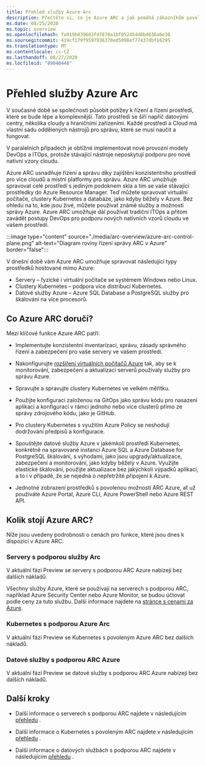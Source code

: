 ```yaml
---
title: Přehled služby Azure Arc
description: Přečtěte si, co je Azure ARC a jak pomáhá zákazníkům povolit správu a řízení hybridních prostředků pomocí dalších služeb a funkcí Azure.
ms.date: 08/25/2020
ms.topic: overview
ms.openlocfilehash: fa919b839683fdf870a1bf052454d8bd836a6e38
ms.sourcegitcommit: 419cf179f9597936378ed5098ef77437dbf16295
ms.translationtype: MT
ms.contentlocale: cs-CZ
ms.lasthandoff: 08/27/2020
ms.locfileid: "89040448"
---
```

# <a name="azure-arc-overview"></a>Přehled služby Azure Arc

V současné době se společnosti působit potížey k řízení a řízení prostředí, které se bude lépe a komplexnější. Tato prostředí se šíří napříč datovými centry, několika cloudy a hraničními zařízeními. Každé prostředí a Cloud má vlastní sadu oddělených nástrojů pro správu, které se musí naučit a fungovat.

V paralelních případech je obtížné implementovat nové provozní modely DevOps a ITOps, protože stávající nástroje neposkytují podporu pro nové nativní vzory cloudu.

Azure ARC usnadňuje řízení a správu díky zajištění konzistentního prostředí pro více cloudů a místní platformy pro správu. Azure ARC umožňuje spravovat celé prostředí s jediným podoknem skla a tím se vaše stávající prostředky do Azure Resource Manager. Teď můžete spravovat virtuální počítače, clustery Kubernetes a databáze, jako kdyby běžely v Azure. Bez ohledu na to, kde jsou živé, můžete používat známé služby a možnosti správy Azure. Azure ARC umožňuje dál používat tradiční ITOps a přitom zavádět postupy DevOps pro podporu nových nativních vzorů cloudu ve vašem prostředí.

:::image type="content" source="./media/arc-overview/azure-arc-control-plane.png" alt-text="Diagram roviny řízení správy ARC v Azure" border="false":::

V dnešní době vám Azure ARC umožňuje spravovat následující typy prostředků hostované mimo Azure:

* Servery – fyzické i virtuální počítače se systémem Windows nebo Linux.
* Clustery Kubernetes – podpora více distribucí Kubernetes.
* Datové služby Azure – Azure SQL Database a PostgreSQL služby pro škálování na více procesorů.

## <a name="what-does-azure-arc-deliver"></a>Co Azure ARC doručí?

Mezi klíčové funkce Azure ARC patří:

* Implementujte konzistentní inventarizaci, správu, zásady správného řízení a zabezpečení pro vaše servery ve vašem prostředí.

* Nakonfigurujte [rozšíření virtuálních počítačů Azure](./servers/manage-vm-extensions.md) tak, aby se k monitorování, zabezpečení a aktualizaci serverů používaly služby pro správu Azure.

* Spravujte a spravujte clustery Kubernetes ve velkém měřítku. 

* Použijte konfiguraci založenou na GitOps jako správu kódu pro nasazení aplikací a konfigurací v rámci jednoho nebo více clusterů přímo ze správy zdrojového kódu, jako je GitHub.

* Pro clustery Kubernetes s využitím Azure Policy se neshodují dodržování předpisů a konfigurace.

* Spouštějte datové služby Azure v jakémkoli prostředí Kubernetes, konkrétně na spravované instanci Azure SQL a Azure Database for PostgreSQL škálování, s výhodami, jako jsou upgrady/aktualizace, zabezpečení a monitorování, jako kdyby běžely v Azure. Využijte elastické škálování, použijte aktualizace bez jakýchkoli výpadků aplikací, a to i v případě, že se nejedná o nepřetržité připojení k Azure.

* Jednotné zobrazení prostředků s povolenou možností ARC Azure, ať už používáte Azure Portal, Azure CLI, Azure PowerShell nebo Azure REST API.

## <a name="how-much-does-azure-arc-cost"></a>Kolik stojí Azure ARC?

Níže jsou uvedeny podrobnosti o cenách pro funkce, které jsou dnes k dispozici v Azure ARC.

### <a name="arc-enabled-servers"></a>Servery s podporou služby Arc

V aktuální fázi Preview se servery s podporou ARC Azure nabízejí bez dalších nákladů.

Všechny služby Azure, které se používají na serverech s podporou ARC, například Azure Security Center nebo Azure Monitor, se budou účtovat podle ceny za tuto službu. Další informace najdete na [stránce s cenami za Azure](https://azure.microsoft.com/pricing/).

### <a name="azure-arc-enabled-kubernetes"></a>Kubernetes s podporou Azure Arc

V aktuální fázi Preview se Kubernetes s povoleným Azure ARC bez dalších nákladů.

### <a name="azure-arc-enabled-data-services"></a>Datové služby s podporou ARC Azure

V aktuální fázi Preview se datové služby s podporou ARC Azure nabízejí bez dalších nákladů.

## <a name="next-steps"></a>Další kroky

* Další informace o serverech s podporou ARC najdete v následujícím [přehledu](./servers/overview.md) .

* Další informace o Kubernetes s povoleným ARC najdete v následujícím [přehledu](./kubernetes/overview.md) .

* Další informace o datových službách s podporou ARC najdete v následujícím [přehledu](https://azure.microsoft.com/services/azure-arc/hybrid-data-services/) .
